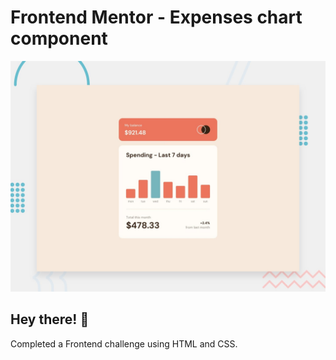 # Frontend Mentor - Expenses chart component

![Design preview for the Expenses chart component coding challenge](./design/desktop-preview.jpg)

## Hey there! 👋

Completed a Frontend challenge using HTML and CSS. 



